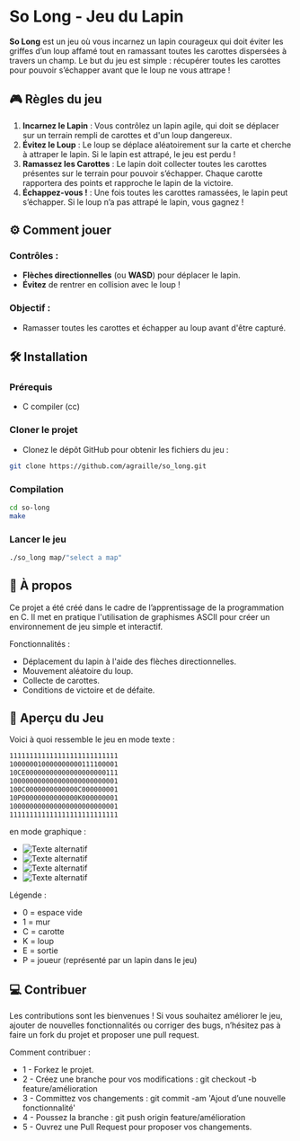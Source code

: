 # So Long - Jeu du Lapin

**So Long** est un jeu où vous incarnez un lapin courageux qui doit éviter les griffes d’un loup affamé tout en ramassant toutes les carottes dispersées à travers un champ. Le but du jeu est simple : récupérer toutes les carottes pour pouvoir s’échapper avant que le loup ne vous attrape !

## 🎮 Règles du jeu

1. **Incarnez le Lapin** : Vous contrôlez un lapin agile, qui doit se déplacer sur un terrain rempli de carottes et d'un loup dangereux.
2. **Évitez le Loup** : Le loup se déplace aléatoirement sur la carte et cherche à attraper le lapin. Si le lapin est attrapé, le jeu est perdu !
3. **Ramassez les Carottes** : Le lapin doit collecter toutes les carottes présentes sur le terrain pour pouvoir s’échapper. Chaque carotte rapportera des points et rapproche le lapin de la victoire.
4. **Échappez-vous !** : Une fois toutes les carottes ramassées, le lapin peut s’échapper. Si le loup n’a pas attrapé le lapin, vous gagnez !

## ⚙️ Comment jouer

### Contrôles :
- **Flèches directionnelles** (ou **WASD**) pour déplacer le lapin.
- **Évitez** de rentrer en collision avec le loup !

### Objectif :
- Ramasser toutes les carottes et échapper au loup avant d'être capturé.

## 🛠️ Installation

### Prérequis
- C compiler (cc)

### Cloner le projet
- Clonez le dépôt GitHub pour obtenir les fichiers du jeu :

```bash
git clone https://github.com/agraille/so_long.git
```

### Compilation
```bash
cd so-long
make
```

### Lancer le jeu

```bash
./so_long map/"select a map"
```



## 📖 À propos
Ce projet a été créé dans le cadre de l’apprentissage de la programmation en C. Il met en pratique l'utilisation de graphismes ASCII pour créer un environnement de jeu simple et interactif.

Fonctionnalités :
- Déplacement du lapin à l'aide des flèches directionnelles.
- Mouvement aléatoire du loup.
- Collecte de carottes.
- Conditions de victoire et de défaite.

## 🎨 Aperçu du Jeu
Voici à quoi ressemble le jeu en mode texte :

```bash
111111111111111111111111111
100000010000000000111100001
10CE00000000000000000000111
100000000000000000000000001
100C0000000000000C000000001
10P00000000000000K000000001
100000000000000000000000001
111111111111111111111111111
```

en mode graphique :

- ![Texte alternatif](https://github.com/agraille/42/raw/main/Image%20collée.png)
- ![Texte alternatif](https://github.com/agraille/42/raw/main/Image%20collée%20(2).png)
- ![Texte alternatif](https://github.com/agraille/42/raw/main/Image%20collée%20(3).png)
- ![Texte alternatif](https://github.com/agraille/42/raw/main/Image%20collée%20(4).png)


Légende :

- 0 = espace vide
- 1 = mur
- C = carotte
- K = loup
- E = sortie
- P = joueur (représenté par un lapin dans le jeu)

## 💻 Contribuer
Les contributions sont les bienvenues ! Si vous souhaitez améliorer le jeu, ajouter de nouvelles fonctionnalités ou corriger des bugs, n’hésitez pas à faire un fork du projet et proposer une pull request.

Comment contribuer :
- 1 - Forkez le projet.
- 2 - Créez une branche pour vos modifications : git checkout -b feature/amélioration
- 3 - Committez vos changements : git commit -am 'Ajout d’une nouvelle fonctionnalité'
- 4 - Poussez la branche : git push origin feature/amélioration
- 5 - Ouvrez une Pull Request pour proposer vos changements.
